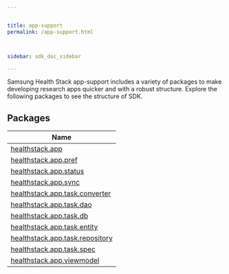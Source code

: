 ```yaml
---


title: app-support
permalink: /app-support.html



sidebar: sdk_doc_sidebar

---
```




Samsung Health Stack app-support includes a variety of packages to make developing research apps quicker and with a robust structure. Explore the following packages to see the structure of SDK. 

## Packages


| Name |
|---|
| [healthstack.app](app-support/healthstack.app/index.html) |
| [healthstack.app.pref](app-support/healthstack.app.pref/index.html) |
| [healthstack.app.status](app-support/healthstack.app.status/index.html) |
| [healthstack.app.sync](app-support/healthstack.app.sync/index.html) |
| [healthstack.app.task.converter](app-support/healthstack.app.task.converter/index.html) |
| [healthstack.app.task.dao](app-support/healthstack.app.task.dao/index.html) |
| [healthstack.app.task.db](app-support/healthstack.app.task.db/index.html) |
| [healthstack.app.task.entity](app-support/healthstack.app.task.entity/index.html) |
| [healthstack.app.task.repository](app-support/healthstack.app.task.repository/index.html) |
| [healthstack.app.task.spec](app-support/healthstack.app.task.spec/index.html) |
| [healthstack.app.viewmodel](app-support/healthstack.app.viewmodel/index.html) |



